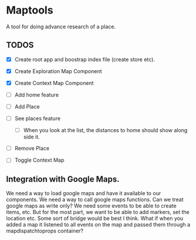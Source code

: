# Maptools

A tool for doing advance research of a place.

## TODOS

- [X] Create root app and boostrap index file (create store etc).
- [X] Create Exploration Map Component
- [X] Create Context Map Component
- [ ] Add home feature
- [ ] Add Place
- [ ] See places feature
    - [ ] When you look at the list, the distances to home should show along side it.
- [ ] Remove Place
- [ ] Toggle Context Map


## Integration with Google Maps.

We need a way to load google maps and have it available to our components. 
We need a way to call google maps functions.
Can we treat google maps as write only?
    We need some events to be able to create items, etc.
    But for the most part, we want to be able to add markers, set the location etc.
    Some sort of bridge would be best I think.
    What if when you added a map it listened to all events on the map and passed them through a mapdispatchtoprops container?
